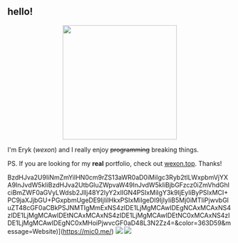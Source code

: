 
<h2>hello!</h2>
<p align="center"><img src="https://wexon.top/favicon.png" width="256" height="256"/></p>

I'm Eryk (*wexon*) and I really enjoy <s>programming</s> breaking things. 
<br/>

PS. If you are looking for my **real** portfolio, check out [wexon.top](https://wexon.top). Thanks!

BzdHJva2U9IiNmZmYiIHN0cm9rZS13aWR0aD0iMiIgc3Ryb2tlLWxpbmVjYXA9InJvdW5kIiBzdHJva2UtbGluZWpvaW49InJvdW5kIiBjbGFzcz0iZmVhdGhlciBmZWF0aGVyLWdsb2JlIj48Y2lyY2xlIGN4PSIxMiIgY3k9IjEyIiByPSIxMCI+PC9jaXJjbGU+PGxpbmUgeDE9IjIiIHkxPSIxMiIgeDI9IjIyIiB5Mj0iMTIiPjwvbGluZT48cGF0aCBkPSJNMTIgMmExNS4zIDE1LjMgMCAwIDEgNCAxMCAxNS4zIDE1LjMgMCAwIDEtNCAxMCAxNS4zIDE1LjMgMCAwIDEtNC0xMCAxNS4zIDE1LjMgMCAwIDEgNC0xMHoiPjwvcGF0aD48L3N2Zz4=&color=363D59&message=Website)](https://mic0.me/)
[![](https://img.shields.io/static/v1?cacheSeconds=86400&style=for-the-badge&label=&logoColor=FFFFFF&logo=twitter&color=1DA1F2&message=Instagram)](https://instagram.com/wexon.top)
[![](https://img.shields.io/static/v1?cacheSeconds=86400&style=for-the-badge&label=&logoColor=FFFFFF&logo=discord&color=7289DA&message=Discord)](https://wexon.top/discord)
